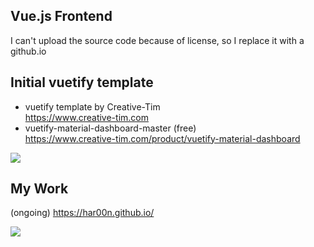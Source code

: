 ## Vue.js Frontend
 I can't upload the source code because of license, so I replace it with a github.io


## Initial vuetify template
- vuetify template by Creative-Tim
<br>https://www.creative-tim.com</br>
- vuetify-material-dashboard-master (free)
<br>https://www.creative-tim.com/product/vuetify-material-dashboard

<a href="https://demos.creative-tim.com/vuetify-material-dashboard/?_ga=2.159993716.852629768.1651301784-1783101921.1651301784#/" target="_blank"><img src="https://img.shields.io/badge/%20Click Me!-808080?style=for-the-badge&logo=matlab&logoColor=white"/></a>


## My Work 
(ongoing) https://har00n.github.io/ <br>

<a href="https://har00n.github.io/" target="_blank"><img src="https://img.shields.io/badge/%20Click Me!-808080?style=for-the-badge&logo=matlab&logoColor=white"/></a>
